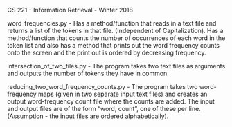 CS 221 - Information Retrieval - Winter 2018

word_frequencies.py - Has a method/function that reads in a text file and returns a list of the tokens in that file. (Independent of Capitalization). Has a method/function that counts the number of occurrences of each word in the token list and also has a method that prints out the word frequency counts onto the screen and the print out is ordered by decreasing frequency.

intersection_of_two_files.py - The program takes two text files as arguments and outputs the number of tokens they have in common.

reducing_two_word_frequency_counts.py - The program takes two word-frequency maps (given in two separate input text files) and creates an output word-frequency count file where the counts are added. The input and output files are of the form “word, count”, one of these per line. (Assumption - the input files are ordered alphabetically).
